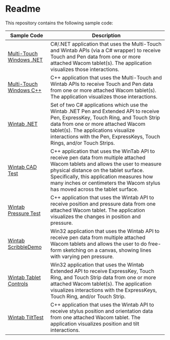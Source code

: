 # Readme

This repository contains the following sample code:

|Sample Code				|Description			|
|---						|---					|
|[Multi-Touch Windows .NET](Multi-Touch%20Windows%20.NET/README.md)	|C#/.NET application that uses the Multi-Touch and Wintab APIs (via a C# wrapper) to receive Touch and Pen data from one or more attached Wacom tablet(s). The application visualizes those interactions.|
|[Multi-Touch Windows C++ ](Multi-Touch%20Windows%20C%2B%2B/README.md)	|C++ application that uses the Multi-Touch and Wintab APIs to receive Touch and Pen data from one or more attached Wacom tablet(s). The application visualizes those interactions.
|[Wintab .NET](Wintab%20.Net/README.md)				|Set of two C# applications which use the Wintab .NET Pen and Extended API to receive Pen, ExpressKey, Touch Ring, and Touch Strip data from one or more attached Wacom tablet(s). The applications visualize interactions with the Pen, ExpressKeys, Touch Rings, and/or Touch Strips.|
|[Wintab CAD Test](CAD%20Test/README.md) 					|C++ application that uses the WinTab API to receive pen data from multiple attached Wacom tablets and allows the user to measure physical distance on the tablet surface. Specifically, this application measures how many inches or centimeters the Wacom stylus has moved across the tablet surface.|
|[Wintab Pressure Test](https://github.com/Wacom-Developer/wacom-device-kit-windows/tree/master/Wintab%20Pressure%20Test)|C++ application that uses the Wintab API to receive position and pressure data from one attached Wacom tablet. The application visualizes the changes in position and pressure.|
|[Wintab ScribbleDemo](Wintab%20ScribbleDemo/README.md)		|Win32 application that uses the Wintab API to receive pen data from multiple attached Wacom tablets and allows the user to do free-form sketching on a canvas, showing lines with varying pen pressure.|
|[Wintab Tablet Controls](Wintab%20Tablet%20Controls/README.md)		|Win32 application that uses the Wintab Extended API to receive ExpressKey, Touch Ring, and Touch Strip data from one or more attached Wacom tablet(s). The application visualizes interactions with the ExpressKeys, Touch Ring, and/or Touch Strip.|
|[Wintab TiltTest](https://github.com/Wacom-Developer/wacom-device-kit-windows/tree/master/Wintab%20TiltTest)|C++ application that uses the Wintab API to receive stylus position and orientation data from one attached Wacom tablet. The application visualizes position and tilt interactions.|

